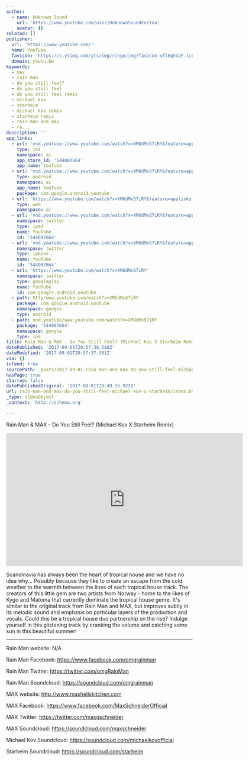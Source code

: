 ```yaml
---
author:
  - name: Unknown Sound
    url: 'https://www.youtube.com/user/UnknownSoundForYou'
    avatar: {}
related: []
publisher:
  url: 'https://www.youtube.com/'
  name: YouTube
  favicon: 'https://s.ytimg.com/yts/img/ringo/img/favicon-vfl8qSV2F.ico'
  domain: youtu.be
keywords:
  - max
  - rain man
  - do you still feel?
  - do you still feel
  - do you still feel remix
  - michael kov
  - starheim
  - michael kov remix
  - starheim remix
  - rain man and max
  - ra...
description: ''
app_links:
  - url: 'vnd.youtube://www.youtube.com/watch?v=XMUdMxS7iRY&feature=applinks'
    type: ios
    namespace: ai
    app_store_id: '544007664'
    app_name: YouTube
  - url: 'vnd.youtube://www.youtube.com/watch?v=XMUdMxS7iRY&feature=applinks'
    type: android
    namespace: ai
    app_name: YouTube
    package: com.google.android.youtube
  - url: 'https://www.youtube.com/watch?v=XMUdMxS7iRY&feature=applinks'
    type: web
    namespace: ai
  - url: 'vnd.youtube://www.youtube.com/watch?v=XMUdMxS7iRY&feature=applinks'
    namespace: twitter
    type: ipad
    name: YouTube
    id: '544007664'
  - url: 'vnd.youtube://www.youtube.com/watch?v=XMUdMxS7iRY&feature=applinks'
    namespace: twitter
    type: iphone
    name: YouTube
    id: '544007664'
  - url: 'https://www.youtube.com/watch?v=XMUdMxS7iRY'
    namespace: twitter
    type: googleplay
    name: YouTube
    id: com.google.android.youtube
  - path: http/www.youtube.com/watch?v=XMUdMxS7iRY
    package: com.google.android.youtube
    namespace: google
    type: android
  - path: vnd.youtube/www.youtube.com/watch?v=XMUdMxS7iRY
    package: '544007664'
    namespace: google
    type: ios
title: Rain Man & MAX - Do You Still Feel? (Michael Kov X Starheim Remix)
datePublished: '2017-09-01T20:57:38.588Z'
dateModified: '2017-09-01T20:57:37.381Z'
via: {}
inFeed: true
sourcePath: _posts/2017-09-01-rain-man-and-max-do-you-still-feel-michael-kov-x-starheim.md
hasPage: true
starred: false
datePublishedOriginal: '2017-09-01T20:49:35.923Z'
url: rain-man-and-max-do-you-still-feel-michael-kov-x-starheim/index.html
_type: VideoObject
_context: 'http://schema.org'

---
```

Rain Man & MAX - Do You Still Feel? (Michael Kov X Starheim Remix)

<iframe src="https://cdn.embedly.com/widgets/media.html?src=https%3A%2F%2Fwww.youtube.com%2Fembed%2FXMUdMxS7iRY%3Ffeature%3Doembed&amp;url=http%3A%2F%2Fwww.youtube.com%2Fwatch%3Fv%3DXMUdMxS7iRY&amp;image=https%3A%2F%2Fi.ytimg.com%2Fvi%2FXMUdMxS7iRY%2Fhqdefault.jpg&amp;key=a715cf41cc93453ca338d350cd26f87b&amp;type=text%2Fhtml&amp;schema=youtube" width="640" height="360" scrolling="no" frameborder="0" allowfullscreen="" style=""></iframe>

Scandinavia has always been the heart of tropical house and we have no idea why... Possibly because they like to create an escape from the cold weather to the warmth between the lines of each tropical house track. The creators of this little gem are two artists from Norway - home to the likes of Kygo and Matoma that currently dominate the tropical house genre. It's similar to the original track from Rain Man and MAX, but improves subtly in its melodic sound and emphasis on particular layers of the production and vocals. Could this be a tropical house duo partnership on the rise? Indulge yourself in this glistening track by cranking the volume and catching some sun in this beautiful summer!

---

Rain Man website: N/A

Rain Man Facebook: https://www.facebook.com/omgrainman

Rain Man Twitter: https://twitter.com/omgRainMan

Rain Man Soundcloud: https://soundcloud.com/omgrainman

MAX website: http://www.maxhellskitchen.com

MAX Facebook: https://www.facebook.com/MaxSchneiderOfficial

MAX Twitter: https://twitter.com/maxgschneider

MAX Soundcloud: https://soundcloud.com/maxschneider

Michael Kov Soundcloud: https://soundcloud.com/michaelkovofficial

Starheim Soundcloud: https://soundcloud.com/starheim